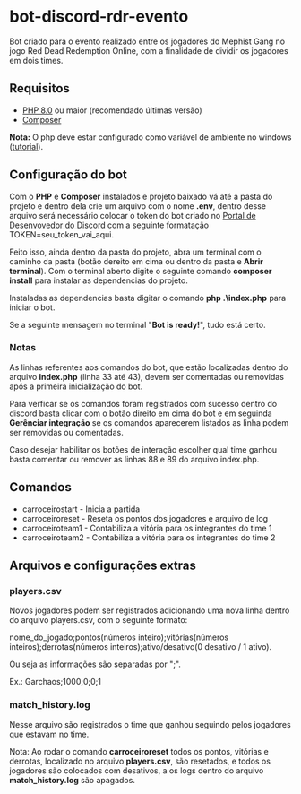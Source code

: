 # bot-discord-rdr-evento

Bot criado para o evento realizado entre os jogadores do Mephist Gang no jogo Red Dead Redemption Online, com a finalidade de dividir os jogadores em dois times.

## Requisitos

- [PHP 8.0](https://php.net/) ou maior (recomendado últimas versão)
- [Composer](https://getcomposer.org/)

**Nota:** O php deve estar configurado como variável de ambiente no windows ([tutorial](https://devcontratado.com/blog/php/como-configurar-um-ambiente-php-mysql#vari%C3%A1veis-de-ambiente)).

## Configuração do bot

Com o **PHP** e **Composer** instalados e projeto baixado vá até a pasta do projeto e dentro dela crie um arquivo com o nome **.env**, dentro desse arquivo será necessário colocar o token do bot criado no [Portal de Desenvovedor do Discord](https://discord.com/developers/applications) com a seguinte formatação TOKEN=seu_token_vai_aqui.

Feito isso, ainda dentro da pasta do projeto, abra um terminal com o caminho da pasta (botão dereito em cima ou dentro da pasta e **Abrir terminal**). Com o terminal aberto digite o seguinte comando **composer install** para instalar as dependencias do projeto.

Instaladas as dependencias basta digitar o comando **php .\index.php** para iniciar o bot.

Se a seguinte mensagem no terminal "**Bot is ready!**", tudo está certo.

### Notas

As linhas referentes aos comandos do bot, que estão localizadas dentro do arquivo **index.php** (linha 33 até 43), devem ser comentadas ou removidas após a primeira inicialização do bot.

Para verficar se os comandos foram registrados com sucesso dentro do discord basta clicar com o botão direito em cima do bot e em seguinda **Gerênciar integração** se os comandos aparecerem  listados as linha podem ser removidas ou comentadas.

Caso desejar habilitar os botões de interação escolher qual time ganhou basta comentar ou remover as linhas 88 e 89 do arquivo index.php.

## Comandos

- carroceirostart - Inicia a partida
- carroceiroreset - Reseta os pontos dos jogadores e arquivo de log
- carroceiroteam1 - Contabiliza a vitória para os integrantes do time 1
- carroceiroteam2 - Contabiliza a vitória para os integrantes do time 2

## Arquivos e configurações extras

### players.csv

Novos jogadores podem ser registrados adicionando uma nova linha dentro do arquivo players.csv, com o seguinte formato:

nome_do_jogado;pontos(números inteiro);vitórias(números inteiros);derrotas(números inteiros);ativo/desativo(0 desativo / 1 ativo).

Ou seja as informações são separadas por ";".

Ex.: Garchaos;1000;0;0;1

### match_history.log

Nesse arquivo são registrados o time que ganhou seguindo pelos jogadores que estavam no time.

Nota: Ao rodar o comando **carroceiroreset** todos os pontos, vitórias e derrotas, localizado no arquivo **players.csv**, são resetados, e todos os jogadores são colocados com desativos, a os logs dentro do arquivo **match_history.log** são apagados.